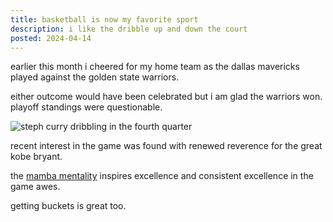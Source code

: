 ```yaml
---
title: basketball is now my favorite sport
description: i like the dribble up and down the court
posted: 2024-04-14
---
```


earlier this month i cheered for my home team as the dallas mavericks played
against the golden state warriors.

either outcome would have been celebrated but i am glad the warriors won.
playoff standings were questionable.

![steph curry dribbling in the fourth quarter](/blog/note/4f9a4bc5/stadium.jpeg "hardwork and hustle wins games")

recent interest in the game was found with renewed reverence for the great kobe
bryant.

the [mamba mentality][kobe] inspires excellence and consistent excellence in the
game awes.

getting buckets is great too.

[kobe]: https://www.youtube.com/watch?v=fY7l2pcxdHM
